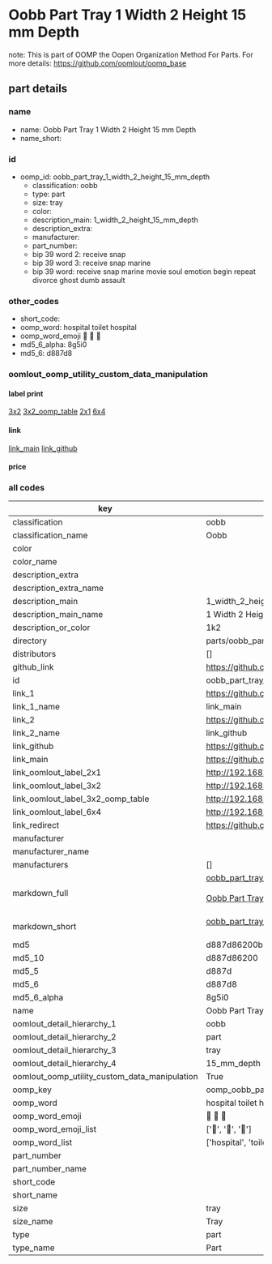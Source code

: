 # Oobb Part Tray 1 Width 2 Height 15 mm Depth  

note: This is part of OOMP the Oopen Organization Method For Parts. For more details: https://github.com/oomlout/oomp_base

##  part details
  







### name
* name: Oobb Part Tray 1 Width 2 Height 15 mm Depth
* name_short: 
### id
* oomp_id: oobb_part_tray_1_width_2_height_15_mm_depth
  * classification: oobb
  * type: part
  * size: tray
  * color: 
  * description_main: 1_width_2_height_15_mm_depth
  * description_extra: 
  * manufacturer: 
  * part_number: 
  * bip 39 word 2: receive snap
  * bip 39 word 3: receive snap marine
  * bip 39 word: receive snap marine movie soul emotion begin repeat divorce ghost dumb assault

### other_codes
* short_code: 
* oomp_word: hospital toilet hospital
* oomp_word_emoji :hospital: :toilet: :hospital:
* md5_6_alpha: 8g5i0
* md5_6: d887d8






### oomlout_oomp_utility_custom_data_manipulation
#### label print
[3x2](http://192.168.1.245:1112/?label=oomp%208g5i0)
[3x2_oomp_table](http://192.168.1.108:1112/?label=oomp%208g5i0)
[2x1](http://192.168.1.242:1112/?label=oomp%208g5i0)
[6x4](http://192.168.1.55:1112/?label=oomp%208g5i0)    

#### link

[link_main](https://github.com/oomlout/oomlout_oomp_version_1_messy/tree/main/parts/oobb_part_tray_1_width_2_height_15_mm_depth) [link_github](https://github.com/oomlout/oomlout_oomp_version_1_messy/tree/main/parts/oobb_part_tray_1_width_2_height_15_mm_depth)                             

#### price







### all codes 
| key | value |  
| --- | --- |  
| classification | oobb |  
| classification_name | Oobb |  
| color |  |  
| color_name |  |  
| description_extra |  |  
| description_extra_name |  |  
| description_main | 1_width_2_height_15_mm_depth |  
| description_main_name | 1 Width 2 Height 15 mm Depth |  
| description_or_color | 1k2 |  
| directory | parts/oobb_part_tray_1_width_2_height_15_mm_depth |  
| distributors | [] |  
| github_link | https://github.com/oomlout/oomlout_oomp_part_src/tree/main/parts/oobb_part_tray_1_width_2_height_15_mm_depth |  
| id | oobb_part_tray_1_width_2_height_15_mm_depth |  
| link_1 | https://github.com/oomlout/oomlout_oomp_version_1_messy/tree/main/parts/oobb_part_tray_1_width_2_height_15_mm_depth |  
| link_1_name | link_main |  
| link_2 | https://github.com/oomlout/oomlout_oomp_version_1_messy/tree/main/parts/oobb_part_tray_1_width_2_height_15_mm_depth |  
| link_2_name | link_github |  
| link_github | https://github.com/oomlout/oomlout_oomp_version_1_messy/tree/main/parts/oobb_part_tray_1_width_2_height_15_mm_depth |  
| link_main | https://github.com/oomlout/oomlout_oomp_version_1_messy/tree/main/parts/oobb_part_tray_1_width_2_height_15_mm_depth |  
| link_oomlout_label_2x1 | http://192.168.1.242:1112/?label=oomp%208g5i0 |  
| link_oomlout_label_3x2 | http://192.168.1.245:1112/?label=oomp%208g5i0 |  
| link_oomlout_label_3x2_oomp_table | http://192.168.1.108:1112/?label=oomp%208g5i0 |  
| link_oomlout_label_6x4 | http://192.168.1.55:1112/?label=oomp%208g5i0 |  
| link_redirect | https://github.com/oomlout/oomlout_oomp_version_1_messy/tree/main/parts/oobb_part_tray_1_width_2_height_15_mm_depth |  
| manufacturer |  |  
| manufacturer_name |  |  
| manufacturers | [] |  
| markdown_full | [oobb_part_tray_1_width_2_height_15_mm_depth](none)<br>[](none)<br>[Oobb Part Tray 1 Width 2 Height 15 Mm Depth](none)<br><br> |  
| markdown_short | [oobb_part_tray_1_width_2_height_15_mm_depth](none)<br><br> |  
| md5 | d887d86200b6a2892367d90f1033559c |  
| md5_10 | d887d86200 |  
| md5_5 | d887d |  
| md5_6 | d887d8 |  
| md5_6_alpha | 8g5i0 |  
| name | Oobb Part Tray 1 Width 2 Height 15 mm Depth |  
| oomlout_detail_hierarchy_1 | oobb |  
| oomlout_detail_hierarchy_2 | part |  
| oomlout_detail_hierarchy_3 | tray |  
| oomlout_detail_hierarchy_4 | 15_mm_depth |  
| oomlout_oomp_utility_custom_data_manipulation | True |  
| oomp_key | oomp_oobb_part_tray_1_width_2_height_15_mm_depth |  
| oomp_word | hospital toilet hospital |  
| oomp_word_emoji | :hospital: :toilet: :hospital: |  
| oomp_word_emoji_list | [':hospital:', ':toilet:', ':hospital:'] |  
| oomp_word_list | ['hospital', 'toilet', 'hospital'] |  
| part_number |  |  
| part_number_name |  |  
| short_code |  |  
| short_name |  |  
| size | tray |  
| size_name | Tray |  
| type | part |  
| type_name | Part |  
